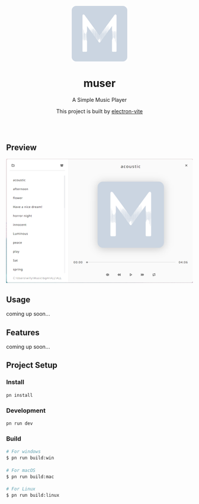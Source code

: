 <p align="center">
  <img src="./icon.png" width="150px" height="150px">
</p>
<div align="center">
  <h1>muser</h1>
</div>
<p align="center">A Simple Music Player</p>
<p align="center">This project is built by <a href="https://github.com/alex8088/electron-vite">electron-vite</a></p>

<br />
<br />

## Preview

![preview](./preview.png)

## Usage

coming up soon...

## Features

coming up soon...

## Project Setup

### Install

```bash
pn install
```

### Development

```bash
pn run dev
```

### Build

```bash
# For windows
$ pn run build:win

# For macOS
$ pn run build:mac

# For Linux
$ pn run build:linux
```
